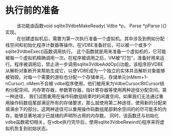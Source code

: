 # 执行前的准备
&nbsp;&nbsp;&nbsp;&nbsp;&nbsp;&nbsp;&nbsp;&nbsp;&nbsp;该功能由函数void sqlite3VdbeMakeReady(  Vdbe *p， Parse *pParse ){}实现。
<br>
&nbsp;&nbsp;&nbsp;&nbsp;&nbsp;&nbsp;&nbsp;&nbsp;&nbsp;在创建虚拟机后，需要为第一次执行准备一个虚拟机。其中涉及到例如分配栈空间和初始化程序计数器等操作。在VDBE准备好后，可以被一个或多个sqlite3VdbeExec()函数调用执行。
这个函数就是用来准备一个虚拟机的，它可能被每一个虚拟机精确调用一次。在程序被调用之后，VM被“打包”，准备好用来运行。程序被调用后，禁止进一步调用sqlite3VdbeAddOp()功能。该程序将VDBE从解析对象断开来帮助生成它，以便VDBE成为一个独立的实体并且解析对象能够被销毁。对每一个需要的游标也分配一个存储单元，存储单元(nMem+1-nCursor)..nMem不会被
  vdbe程序使用，他们被用来为VdbeCursor/BtCursor结构分配空间。内存寄存器，参数寄存器，指针寄存器等使用两种途径分配空间。第一种途径，	 我们试图重用在操作码数组结束时的闲置空间。如果我们无法通过重用操作码数组尾部满足所有的存储要求，那么就使用第二种途径，使用新的分配来填满余下的部分。这两种途径可以重用操作码数组尾部剩余空间的的尽可能多的内存，能够显著地减少已就绪的声明所占用的内存数。
同时，该函数还与初始化vdbe函数密切相关。在vdbe执行完毕后，使用sqlite3VdbeRewind()程序来将虚拟机恢复到初始状态。
